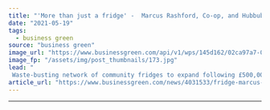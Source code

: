 ```yaml
---
title: "'More than just a fridge' -  Marcus Rashford, Co-op, and Hubbub team up to promote expanded community fridge network"
date: "2021-05-19"
tags: 
  - business green
source: "business green"
image_url: "https://www.businessgreen.com/api/v1/wps/145d162/02ca97a7-0b7d-440a-b44b-e2cffafef28d/2/Pupils-from-Failsworth-Co-op-Academy-at-the-launch-of-Co-op-and-Hubbub-s-first-community-fridge-partnership-001-185x114.jpg"
image_fp: "/assets/img/post_thumbnails/173.jpg"
lead: "
 Waste-busting network of community fridges to expand following £500,000 funding boost from the Co-op ..."
article_url: "https://www.businessgreen.com/news/4031533/fridge-marcus-rashford-op-hubbub-team-promote-expanded-community-fridge-network"
---
```


---
